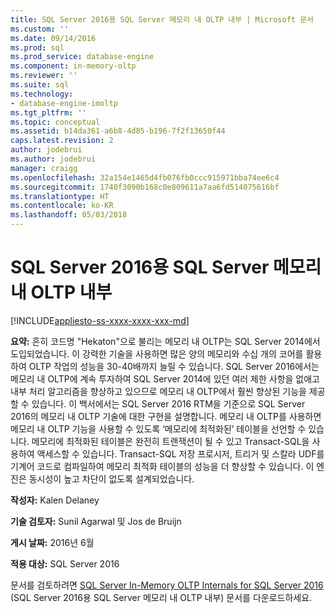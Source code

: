 ```yaml
---
title: SQL Server 2016용 SQL Server 메모리 내 OLTP 내부 | Microsoft 문서
ms.custom: ''
ms.date: 09/14/2016
ms.prod: sql
ms.prod_service: database-engine
ms.component: in-memory-oltp
ms.reviewer: ''
ms.suite: sql
ms.technology:
- database-engine-imoltp
ms.tgt_pltfrm: ''
ms.topic: conceptual
ms.assetid: b14da361-a6b8-4d85-b196-7f2f13650f44
caps.latest.revision: 2
author: jodebrui
ms.author: jodebrui
manager: craigg
ms.openlocfilehash: 32a154e1465d4fb076fb0ccc915971bba74ee6c4
ms.sourcegitcommit: 1740f3090b168c0e809611a7aa6fd514075616bf
ms.translationtype: HT
ms.contentlocale: ko-KR
ms.lasthandoff: 05/03/2018
---
```

# <a name="sql-server-in-memory-oltp-internals-for-sql-server-2016"></a>SQL Server 2016용 SQL Server 메모리 내 OLTP 내부
[!INCLUDE[appliesto-ss-xxxx-xxxx-xxx-md](../../includes/appliesto-ss-xxxx-xxxx-xxx-md.md)]

**요약:** 흔히 코드명 "Hekaton"으로 불리는 메모리 내 OLTP는 SQL Server 2014에서 도입되었습니다.
이 강력한 기술을 사용하면 많은 양의 메모리와 수십 개의 코어를 활용하여 OLTP 작업의 성능을 30-40배까지 늘릴 수 있습니다. SQL Server 2016에서는 메모리 내 OLTP에 계속 투자하여 SQL Server 2014에 있던 여러 제한 사항을 없애고 내부 처리 알고리즘을 향상하고 있으므로 메모리 내 OLTP에서 훨씬 향상된 기능을 제공할 수 있습니다. 이 백서에서는 SQL Server 2016 RTM을 기준으로 SQL Server 2016의 메모리 내 OLTP 기술에 대한 구현을 설명합니다. 메모리 내 OLTP를 사용하면 메모리 내 OLTP 기능을 사용할 수 있도록 ‘메모리에 최적화된’ 테이블을 선언할 수 있습니다. 메모리에 최적화된 테이블은 완전히 트랜잭션이 될 수 있고 Transact-SQL을 사용하여 액세스할 수 있습니다. Transact-SQL 저장 프로시저, 트리거 및 스칼라 UDF를 기계어 코드로 컴파일하여 메모리 최적화 테이블의 성능을 더 향상할 수 있습니다. 이 엔진은 동시성이 높고 차단이 없도록 설계되었습니다.    
  
**작성자:** Kalen Delaney  
  
**기술 검토자:** Sunil Agarwal 및 Jos de Bruijn  
  
**게시 날짜:** 2016년 6월  
  
**적용 대상:** SQL Server 2016  
  
문서를 검토하려면 [SQL Server In-Memory OLTP Internals for SQL Server 2016](http://download.microsoft.com/download/8/3/6/8360731A-A27C-4684-BC88-FC7B5849A133/SQL_Server_2016_In_Memory_OLTP_White_Paper.pdf) (SQL Server 2016용 SQL Server 메모리 내 OLTP 내부) 문서를 다운로드하세요.   
